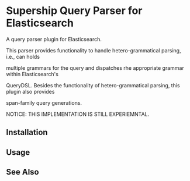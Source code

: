 # Supership Query Parser for Elasticsearch

A query parser plugin for Elasticsearch.

This parser provides functionality to handle hetero-grammatical parsing, i.e., can holds

multiple grammars for the query and dispatches rhe appropriate grammar within Elasticsearch's

QueryDSL. Besides the functionality of hetero-grammatical parsing, this plugin also provides

span-family query generations.

NOTICE: THIS IMPLEMENTATION IS STILL EXPERIEMNTAL.

## Installation

## Usage

## See Also